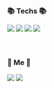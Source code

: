
  



  
### 📚 Techs 📚         　　　　　　　　　　　 　　　　　　　　　              
<img src="https://img.shields.io/badge/C++-1AB7EA?style=flat-square&logo=C%2B%2B&logoColor=white"/></a> <img src="https://img.shields.io/badge/Python-3766AB?style=flat-square&logo=Python&logoColor=white"/></a> <img src="https://img.shields.io/badge/Java-007396?style=flat-square&logo=Java&logoColor=white"/></a> <img src="https://img.shields.io/badge/Kotlin-0095D5?style=flat-square&logo=Java&logoColor=white"/></a>　　


　　　　　　　　　　　　　　　　　　

### 🐣 Me 🐣
<a href="https://www.instagram.com/juminining/"><img src="https://img.shields.io/badge/Instagram-E4405F?style=flat-square&logo=Instagram&logoColor=white&link=https://www.instagram.com/juminining/"/></a>
<a href="https://velog.io/@jumining"><img src="https://img.shields.io/badge/Velog-11B48A?style=flat-square&logo=Vimeo&logoColor=white&link=https://velog.io/@jumining"/></a>

<!--
[![Anurag's github stats](https://github-readme-stats.vercel.app/api?username=jumining)](https://github.com/anuraghazra/github-readme-stats)
**jumining/jumining** is a ✨ _special_ ✨ repository because its `README.md` (this file) appears on your GitHub profile.

Here are some ideas to get you started:

- 🔭 I’m currently working on ...
- 🌱 I’m currently learning ...
- 👯 I’m looking to collaborate on ...
- 🤔 I’m looking for help with ...
- 💬 Ask me about ...
- 📫 How to reach me: ...
- 😄 Pronouns: ...
- ⚡ Fun fact: ...
-->

